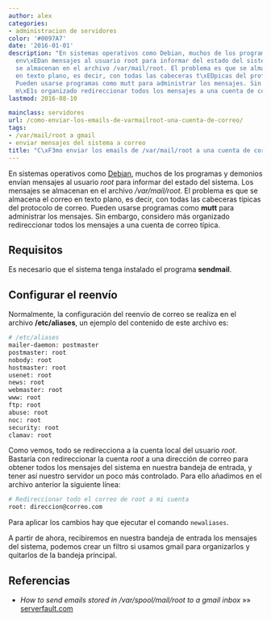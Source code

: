 ```yaml
---
author: alex
categories:
- administracion de servidores
color: '#0097A7'
date: '2016-01-01'
description: "En sistemas operativos como Debian, muchos de los programas y demonios
  env\xEDan mensajes al usuario root para informar del estado del sistema. Los mensajes
  se almacenan en el archivo /var/mail/root. El problema es que se almacena el correo
  en texto plano, es decir, con todas las cabeceras t\xEDpicas del protocolo de correo.
  Pueden usarse programas como mutt para administrar los mensajes. Sin embargo, considero
  m\xE1s organizado redireccionar todos los mensajes a una cuenta de correo t\xEDpica."
lastmod: 2016-08-10

mainclass: servidores
url: /como-enviar-los-emails-de-varmailroot-una-cuenta-de-correo/
tags:
- /var/mail/root a gmail
- enviar mensajes del sistema a correo
title: "C\xF3mo enviar los emails de /var/mail/root a una cuenta de correo"
---
```


En sistemas operativos como <a href="/tags/debian">Debian</a>, muchos de los programas y demonios envían mensajes al usuario _root_ para informar del estado del sistema. Los mensajes se almacenan en el archivo _/var/mail/root_. El problema es que se almacena el correo en texto plano, es decir, con todas las cabeceras típicas del protocolo de correo. Pueden usarse programas como __mutt__ para administrar los mensajes. Sin embargo, considero más organizado redireccionar todos los mensajes a una cuenta de correo típica.

<!--more--><!--ad-->



## Requisitos

Es necesario que el sistema tenga instalado el programa **sendmail**.

## Configurar el reenvío

Normalmente, la configuración del reenvío de correo se realiza en el archivo **/etc/aliases**, un ejemplo del contenido de este archivo es:

```bash
# /etc/aliases
mailer-daemon: postmaster
postmaster: root
nobody: root
hostmaster: root
usenet: root
news: root
webmaster: root
www: root
ftp: root
abuse: root
noc: root
security: root
clamav: root
```

Como vemos, todo se redirecciona a la cuenta local del usuario *root*. Bastaría con redireccionar la cuenta *root* a una dirección de correo para obtener todos los mensajes del sistema en nuestra bandeja de entrada, y tener así nuestro servidor un poco más controlado. Para ello añadimos en el archivo anterior la siguiente línea:

```bash
# Redireccionar todo el correo de root a mi cuenta
root: direccion@correo.com
```

Para aplicar los cambios hay que ejecutar el comando `newaliases`.

A partir de ahora, recibiremos en nuestra bandeja de entrada los mensajes del sistema, podemos crear un filtro si usamos gmail para organizarlos y quitarlos de la bandeja principal.

## Referencias

- *How to send emails stored in /var/spool/mail/root to a gmail inbox* »» <a href="http://serverfault.com/questions/554922/how-to-send-emails-stored-in-var-spool-mail-root-to-a-gmail-inboxbr/" target="_blank">serverfault.com</a>
